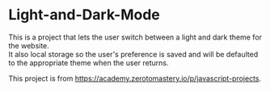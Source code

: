 # Light-and-Dark-Mode

This is a project that lets the user switch between a light and dark theme for the website. <br>
It also local storage so the user's preference is saved and will be defaulted to the appropriate theme when the user returns.

This project is from https://academy.zerotomastery.io/p/javascript-projects.
